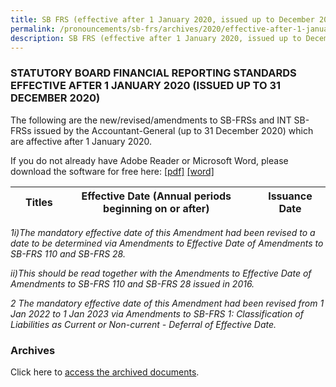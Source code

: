 ```yaml
---
title: SB FRS (effective after 1 January 2020, issued up to December 2020)
permalink: /pronouncements/sb-frs/archives/2020/effective-after-1-january-2020-issued-up-to-december-2020/
description: SB FRS (effective after 1 January 2020, issued up to December 2020)
---
```

### STATUTORY BOARD FINANCIAL REPORTING STANDARDS EFFECTIVE AFTER 1 JANUARY 2020 (ISSUED UP TO 31 DECEMBER 2020)

The following are the new/revised/amendments to SB-FRSs and INT SB-FRSs issued by the Accountant-General (up to 31 December 2020) which are affective after 1 January 2020.

If you do not already have Adobe Reader or Microsoft Word, please download the software for free here: [\[pdf\]](http://www.adobe.com/products/acrobat/readstep2.html) [\[word\]](http://www.microsoft.com/downloads/details.aspx?FamilyID=95e24c87-8732-48d5-8689-ab826e7b8fdf&DisplayLang=en)

|  | Titles | Effective Date (Annual periods beginning on or after) | Issuance Date |
| - | - | - | - |


*1i)The mandatory effective date of this Amendment had been revised to a date to be determined via Amendments to Effective Date of Amendments to SB-FRS 110 and SB-FRS 28.*

*ii)This should be read together with the Amendments to Effective Date of Amendments to SB-FRS 110 and SB-FRS 28 issued in 2016.*
  
*2 The mandatory effective date of this Amendment had been revised from 1 Jan 2022 to 1 Jan 2023 via Amendments to SB-FRS 1: Classification of Liabilities as Current or Non-current - Deferral of Effective Date.*

### Archives 

Click here to [access the archived documents](/pronouncements/sb-frs/archives/).